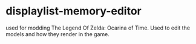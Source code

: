 # displaylist-memory-editor
used for modding The Legend Of Zelda: Ocarina of Time. Used to edit the models and how they render in the game.
